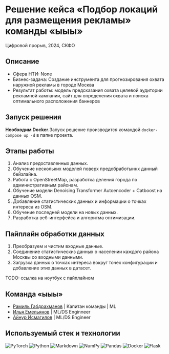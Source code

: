 # Решение кейса «Подбор локаций для размещения рекламы» команды «ыыы»
Цифровой прорыв, 2024, СКФО

## Описание

- Сфера НТИ: None
- Бизнес-задача: Создание инструмента для прогнозирования охвата наружной рекламы в городе Москва
- Результат работы: модель предсказания охвата целевой аудитории рекламной кампании, сайт для определения охвата и поиска оптимального расположения баннеров

## Запуск решения
**Необходим Docker**.Запуск решение производится командой ```docker-compose up -d``` в папке проекта.

## Этапы работы

1. Анализ предоставленных данных.
2. Обучение нескольких моделей поверх предобработыннх данный бейзлайна.
3. Работа с OpenStreetMap, разработка деления города по административным районам.
4. Обучение модели Denoising Transformer Autoencoder + Catboost на данных OSM.
5. Добавление статистических данных и информации о точках интереса из OSM.
6. Обучение последней модели на новых данных.
7. Разработка веб-интерфейса и алгоритма оптимизации.

## Пайплайн обработки данных

1. Преобразуем и чистим входные данные.
2. Соединение статистическиз данных о населении каждого района Москвы со входными данными.
3. Загрузка данных о точках интереса вокруг точек конфигурации и добавление этих данных в датасет.

TODO: ссылка на ноутбук с пайплайном

## Команда «ыыы»
- [Рамиль Габдрахманов](https://github.com/Ramil2911) | Капитан команды | ML
- [Илья Емельянов](https://github.com/hornetio) | ML/DS Enginneer
- [Айнур Исмагилов](https://github.com/Hopper789) | ML/DS Engineer

## Используемый стек и технологии

![PyTorch](https://img.shields.io/badge/PyTorch-%23EE4C2C.svg?style=for-the-badge&logo=PyTorch&logoColor=white)
![Python](https://img.shields.io/badge/python-3670A0?style=for-the-badge&logo=python&logoColor=ffdd54)
![Markdown](https://img.shields.io/badge/markdown-%23000000.svg?style=for-the-badge&logo=markdown&logoColor=white)
![NumPy](https://img.shields.io/badge/numpy-%23013243.svg?style=for-the-badge&logo=numpy&logoColor=white)
![Pandas](https://img.shields.io/badge/pandas-%23150458.svg?style=for-the-badge&logo=pandas&logoColor=white)
![Docker](https://img.shields.io/badge/docker-%230db7ed.svg?style=for-the-badge&logo=docker&logoColor=white)
![Flask](https://img.shields.io/badge/flask-%23000.svg?style=for-the-badge&logo=flask&logoColor=white)
